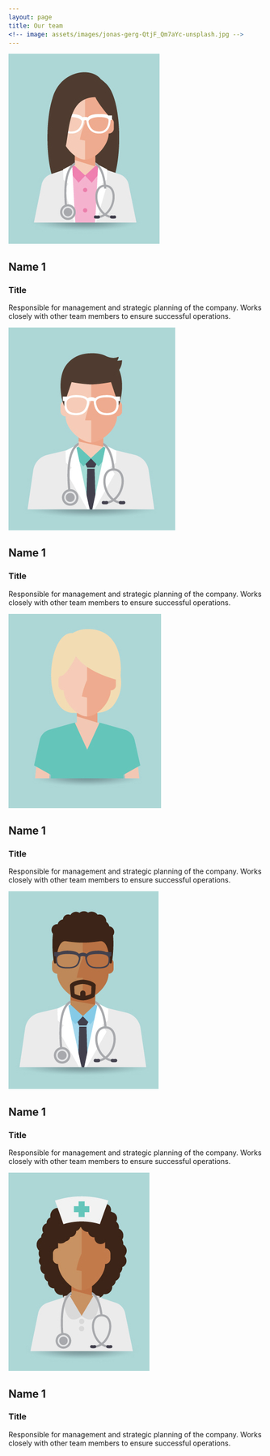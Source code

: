 ```yaml
---
layout: page
title: Our team
<!-- image: assets/images/jonas-gerg-QtjF_Qm7aYc-unsplash.jpg -->
---
```


<body>
<div class="team-container">
	<div class="team-card">
		<!-- <a href="#" class="image"><img src="assets/images/medical-team-avatar/avatar_2.jpg" alt="" /></a> -->
		<img src="assets/images/medical-team-avatar/avatar_2.jpg" alt="" />
		<h2>Name 1</h2>
		<h3>Title</h3>
		<p>Responsible for management and strategic planning of the company. Works closely with other team members to ensure successful operations.</p>
	</div>
	<div class="team-card">
		<img src="assets/images/medical-team-avatar/avatar_1.jpg" alt="" />
		<h2>Name 1</h2>
		<h3>Title</h3>
		<p>Responsible for management and strategic planning of the company. Works closely with other team members to ensure successful operations.</p>
	</div>
	<div class="team-card">
		<img src="assets/images/medical-team-avatar/avatar_3.jpg" alt="" />
		<h2>Name 1</h2>
		<h3>Title</h3>
		<p>Responsible for management and strategic planning of the company. Works closely with other team members to ensure successful operations.</p>
	</div>
	<div class="team-card">
		<img src="assets/images/medical-team-avatar/avatar_4.jpg" alt="" />
		<h2>Name 1</h2>
		<h3>Title</h3>
		<p>Responsible for management and strategic planning of the company. Works closely with other team members to ensure successful operations.</p>
	</div>
	<div class="team-card">
		<img src="assets/images/medical-team-avatar/avatar_5.jpg" alt="" />
		<h2>Name 1</h2>
		<h3>Title</h3>
		<p>Responsible for management and strategic planning of the company. Works closely with other team members to ensure successful operations.</p>
	</div>
</div>
</body>
